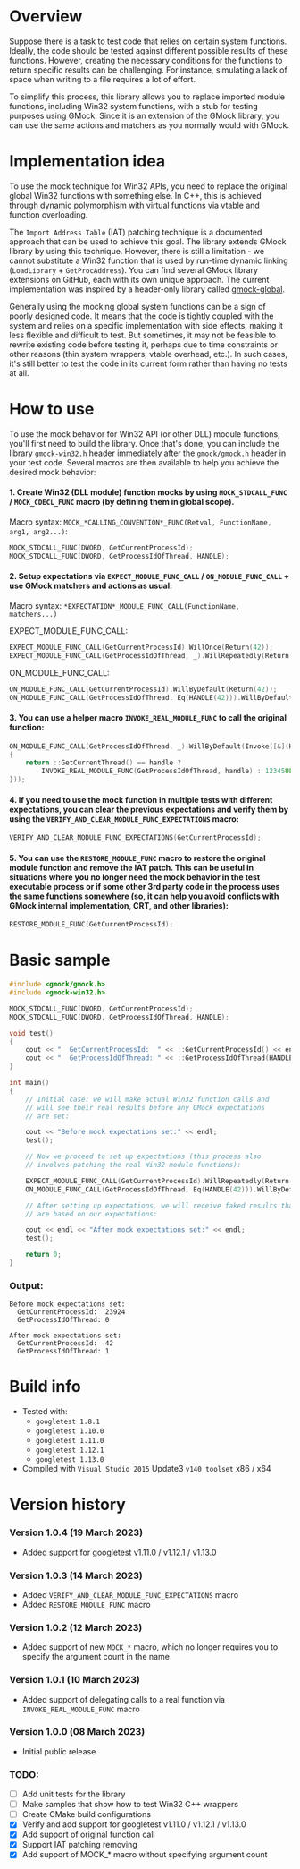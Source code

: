 # Overview

Suppose there is a task to test code that relies on certain system functions. Ideally, the code should be tested against different possible results of these functions. However, creating the necessary conditions for the functions to return specific results can be challenging. For instance, simulating a lack of space when writing to a file requires a lot of effort.

To simplify this process, this library allows you to replace imported module functions, including Win32 system functions, with a stub for testing purposes using GMock. Since it is an extension of the GMock library, you can use the same actions and matchers as you normally would with GMock.

# Implementation idea

To use the mock technique for Win32 APIs, you need to replace the original global Win32 functions with something else. In C++, this is achieved through dynamic polymorphism with virtual functions via vtable and function overloading.

The `Import Address Table` (IAT) patching technique is a documented approach that can be used to achieve this goal. The library extends GMock library by using this technique. However, there is still a limitation - we cannot substitute a Win32 function that is used by run-time dynamic linking (`LoadLibrary` + `GetProcAddress`). You can find several GMock library extensions on GitHub, each with its own unique approach. The current implementation was inspired by a header-only library called [gmock-global](https://github.com/apriorit/gmock-global).

Generally using the mocking global system functions can be a sign of poorly designed code. It means that the code is tightly coupled with the system and relies on a specific implementation with side effects, making it less flexible and difficult to test. But sometimes, it may not be feasible to rewrite existing code before testing it, perhaps due to time constraints or other reasons (thin system wrappers, vtable overhead, etc.). In such cases, it's still better to test the code in its current form rather than having no tests at all.

# How to use

To use the mock behavior for Win32 API (or other DLL) module functions, you'll first need to build the library. Once that's done, you can include the library `gmock-win32.h` header immediately after the `gmock/gmock.h` header in your test code. Several macros are then available to help you achieve the desired mock behavior:

#### 1. Create Win32 (DLL module) function mocks by using `MOCK_STDCALL_FUNC` / `MOCK_CDECL_FUNC` macro (by defining them in global scope).

Macro syntax: `MOCK_*CALLING_CONVENTION*_FUNC(Retval, FunctionName, arg1, arg2...)`:

```cpp
MOCK_STDCALL_FUNC(DWORD, GetCurrentProcessId);
MOCK_STDCALL_FUNC(DWORD, GetProcessIdOfThread, HANDLE);
```

#### 2. Setup expectations via `EXPECT_MODULE_FUNC_CALL` / `ON_MODULE_FUNC_CALL` + use GMock matchers and actions as usual:

Macro syntax: `*EXPECTATION*_MODULE_FUNC_CALL(FunctionName, matchers...)`

EXPECT_MODULE_FUNC_CALL:
```cpp
EXPECT_MODULE_FUNC_CALL(GetCurrentProcessId).WillOnce(Return(42));
EXPECT_MODULE_FUNC_CALL(GetProcessIdOfThread, _).WillRepeatedly(Return(42));
```

ON_MODULE_FUNC_CALL:
```cpp
ON_MODULE_FUNC_CALL(GetCurrentProcessId).WillByDefault(Return(42));
ON_MODULE_FUNC_CALL(GetProcessIdOfThread, Eq(HANDLE(42))).WillByDefault(Return(1));
```

#### 3. You can use a helper macro `INVOKE_REAL_MODULE_FUNC` to call the original function:

```cpp
ON_MODULE_FUNC_CALL(GetProcessIdOfThread, _).WillByDefault(Invoke([&](HANDLE handle) -> DWORD
{
    return ::GetCurrentThread() == handle ?
        INVOKE_REAL_MODULE_FUNC(GetProcessIdOfThread, handle) : 12345UL;
}));
```

#### 4. If you need to use the mock function in multiple tests with different expectations, you can clear the previous expectations and verify them by using the `VERIFY_AND_CLEAR_MODULE_FUNC_EXPECTATIONS` macro:

```cpp
VERIFY_AND_CLEAR_MODULE_FUNC_EXPECTATIONS(GetCurrentProcessId);
```

#### 5. You can use the `RESTORE_MODULE_FUNC` macro to restore the original module function and remove the IAT patch. This can be useful in situations where you no longer need the mock behavior in the test executable process or if some other 3rd party code in the process uses the same functions somewhere (so, it can help you avoid conflicts with GMock internal implementation, CRT, and other libraries):

```cpp
RESTORE_MODULE_FUNC(GetCurrentProcessId);
```

# Basic sample

```cpp
#include <gmock/gmock.h>
#include <gmock-win32.h>

MOCK_STDCALL_FUNC(DWORD, GetCurrentProcessId);
MOCK_STDCALL_FUNC(DWORD, GetProcessIdOfThread, HANDLE);

void test()
{
    cout << "  GetCurrentProcessId:  " << ::GetCurrentProcessId() << endl;
    cout << "  GetProcessIdOfThread: " << ::GetProcessIdOfThread(HANDLE(42)) << endl;
}

int main()
{
    // Initial case: we will make actual Win32 function calls and
    // will see their real results before any GMock expectations
    // are set:

    cout << "Before mock expectations set:" << endl;
    test();

    // Now we proceed to set up expectations (this process also
    // involves patching the real Win32 module functions):

    EXPECT_MODULE_FUNC_CALL(GetCurrentProcessId).WillRepeatedly(Return(42));
    ON_MODULE_FUNC_CALL(GetProcessIdOfThread, Eq(HANDLE(42))).WillByDefault(Return(1));

    // After setting up expectations, we will receive faked results that
    // are based on our expectations:

    cout << endl << "After mock expectations set:" << endl;
    test();

    return 0;
}
```

### Output:
```console
Before mock expectations set:
  GetCurrentProcessId:  23924
  GetProcessIdOfThread: 0

After mock expectations set:
  GetCurrentProcessId:  42
  GetProcessIdOfThread: 1
```

# Build info

- Tested with:
    * `googletest 1.8.1`
    * `googletest 1.10.0`
    * `googletest 1.11.0`
    * `googletest 1.12.1`
    * `googletest 1.13.0`
- Compiled with `Visual Studio 2015` Update3 `v140 toolset` x86 / x64

# Version history

### Version 1.0.4 (19 March 2023)
- Added support for googletest v1.11.0 / v1.12.1 / v1.13.0

### Version 1.0.3 (14 March 2023)
- Added `VERIFY_AND_CLEAR_MODULE_FUNC_EXPECTATIONS` macro
- Added `RESTORE_MODULE_FUNC` macro

### Version 1.0.2 (12 March 2023)
- Added support of new `MOCK_*` macro, which no longer requires you to specify the argument count in the name

### Version 1.0.1 (10 March 2023)
- Added support of delegating calls to a real function via `INVOKE_REAL_MODULE_FUNC` macro

### Version 1.0.0 (08 March 2023)
- Initial public release

### TODO:
- [ ] Add unit tests for the library
- [ ] Make samples that show how to test Win32 C++ wrappers
- [ ] Create CMake build configurations
- [x] Verify and add support for googletest v1.11.0 / v1.12.1 / v1.13.0
- [x] Add support of original function call
- [x] Support IAT patching removing
- [x] Add support of MOCK_* macro without specifying argument count
